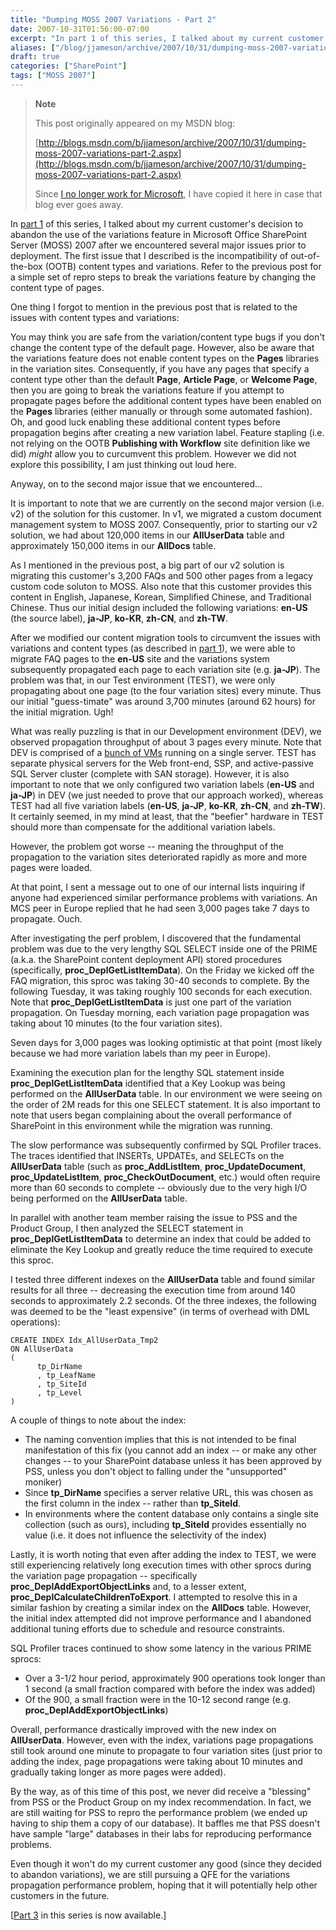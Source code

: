 ```yaml
---
title: "Dumping MOSS 2007 Variations - Part 2"
date: 2007-10-31T01:56:00-07:00
excerpt: "In part 1 of this series, I talked about my current customer's decision to abandon the use of the variations feature in Microsoft Office SharePoint Server (MOSS) 2007 after we encountered several major issues prior to deployment. The first issue that..."
aliases: ["/blog/jjameson/archive/2007/10/31/dumping-moss-2007-variations-part-2.aspx"]
draft: true
categories: ["SharePoint"]
tags: ["MOSS 2007"]
---
```


> **Note**
>
> This post originally appeared on my MSDN blog:
>
> [http://blogs.msdn.com/b/jjameson/archive/2007/10/31/dumping-moss-2007-variations-part-2.aspx](http://blogs.msdn.com/b/jjameson/archive/2007/10/31/dumping-moss-2007-variations-part-2.aspx)
>
> Since
> [I no longer work for Microsoft](/blog/jjameson/2011/09/02/last-day-with-microsoft), I have copied it here in case that blog
> ever goes away.

In [part 1](/blog/jjameson/2007/10/30/dumping-moss-2007-variations-part-1) of this series, I talked about my current customer's decision to abandon  the use of the variations feature in Microsoft Office SharePoint Server (MOSS) 2007  after we encountered several major issues prior to deployment. The first issue that  I described is the incompatibility of out-of-the-box (OOTB) content types and variations.  Refer to the previous post for a simple set of repro steps to break the variations  feature by changing the content type of pages.

One thing I forgot to mention in the previous post that is related to the issues  with content types and variations:

You may think you are safe from the variation/content type bugs if you don't  change the content type of the default page. However, also be aware that the variations  feature does not enable content types on the **Pages** libraries in  the variation sites. Consequently, if you have any pages that specify a content  type other than the default **Page**, **Article Page**,  or **Welcome Page**, then you are going to break the variations feature  if you attempt to propagate pages before the additional content types have been  enabled on the **Pages** libraries (either manually or through some  automated fashion). Oh, and good luck enabling these additional content types before  propagation begins after creating a new variation label. Feature stapling (i.e.  not relying on the OOTB **Publishing with Workflow** site definition  like we did) *might* allow you to curcumvent this problem. However we did  not explore this possibility, I am just thinking out loud here.

Anyway, on to the second major issue that we encountered...

It is important to note that we are currently on the second major version (i.e.  v2) of the solution for this customer. In v1, we migrated a custom document management  system to MOSS 2007. Consequently, prior to starting our v2 solution, we had about  120,000 items in our **AllUserData** table and approximately 150,000  items in our **AllDocs** table.

As I mentioned in the previous post, a big part of our v2 solution is migrating  this customer's 3,200 FAQs and 500 other pages from a legacy custom code soluton  to MOSS. Also note that this customer provides this content in English, Japanese,  Korean, Simplified Chinese, and Traditional Chinese. Thus our initial design included  the following variations: **en-US** (the source label), **ja-JP**, **ko-KR**, **zh-CN**, and **zh-TW**.

After we modified our content migration tools to circumvent the issues with variations  and content types (as described in [part 1](/blog/jjameson/2007/10/30/dumping-moss-2007-variations-part-1)), we were able to migrate FAQ pages to the **en-US** site  and the variations system subsequently propagated each page to each variation site  (e.g. **ja-JP**). The problem was that, in our Test environment (TEST),  we were only propagating about one page (to the four variation sites) every minute.  Thus our initial "guess-timate" was around 3,700 minutes (around 62 hours) for the  initial migration. Ugh!

What was really puzzling is that in our Development environment (DEV), we observed  propagation throughput of about 3 pages every minute. Note that DEV is comprised  of a [bunch of VMs](/blog/jjameson/2007/06/09/moss-development-environment-and-windows-update-bug) running on a single server. TEST has separate physical servers  for the Web front-end, SSP, and active-passive SQL Server cluster (complete with  SAN storage). However, it is also important to note that we only configured two  variation labels (**en-US** and **ja-JP**) in DEV (we just needed to prove that our approach worked), whereas TEST  had all five variation labels (**en-US**, **ja-JP**, **ko-KR**, **zh-CN**, and **zh-TW**). It  certainly seemed, in my mind at least, that the "beefier" hardware in TEST should  more than compensate for the additional variation labels.

However, the problem got worse -- meaning the throughput of the propagation to  the variation sites deteriorated rapidly as more and more pages were loaded.

At that point, I sent a message out to one of our internal lists inquiring if  anyone had experienced similar performance problems with variations. An MCS peer  in Europe replied that he had seen 3,000 pages take 7 days to propagate. Ouch.

After investigating the perf problem, I discovered that the fundamental problem  was due to the very lengthy SQL SELECT inside one of the PRIME (a.k.a. the SharePoint  content deployment API) stored procedures (specifically, **proc\_DeplGetListItemData**).  On the Friday we kicked off the FAQ migration, this sproc was taking 30-40 seconds  to complete. By the following Tuesday, it was taking roughly 100 seconds for each  execution. Note that **proc\_DeplGetListItemData** is just one part  of the variation propagation. On Tuesday morning, each variation page propagation  was taking about 10 minutes (to the four variation sites).

Seven days for 3,000 pages was looking optimistic at that point (most likely  because we had more variation labels than my peer in Europe).

Examining the execution plan for the lengthy SQL statement inside **proc\_DeplGetListItemData**  identified that a Key Lookup was being performed on the **AllUserData**  table. In our environment we were seeing on the order of 2M reads for this one SELECT  statement. It is also important to note that users began complaining about the overall  performance of SharePoint in this environment while the migration was running.

The slow performance was subsequently confirmed by SQL Profiler traces. The traces  identified that INSERTs, UPDATEs, and SELECTs on the **AllUserData**  table (such as **proc\_AddListItem**, **proc\_UpdateDocument**, **proc\_UpdateListItem**, **proc\_CheckOutDocument**, etc.)  would often require more than 60 seconds to complete -- obviously due to the very  high I/O being performed on the **AllUserData** table.

In parallel with another team member raising the issue to PSS and the Product  Group, I then analyzed the SELECT statement in **proc\_DeplGetListItemData**  to determine an index that could be added to eliminate the Key Lookup and greatly  reduce the time required to execute this sproc.

I tested three different indexes on the **AllUserData** table and  found similar results for all three -- decreasing the execution time from around  140 seconds to approximately 2.2 seconds. Of the three indexes, the following was  deemed to be the "least expensive" (in terms of overhead with DML operations):

```
CREATE INDEX Idx_AllUserData_Tmp2
ON AllUserData
(
      tp_DirName
      , tp_LeafName
      , tp_SiteId
      , tp_Level
)
```

A couple of things to note about the index:

- The naming convention implies that this is not intended to be final manifestation
  of this fix (you cannot add an index -- or make any other changes -- to
  your SharePoint database unless it has been approved by PSS, unless you
  don't object to falling under the "unsupported" moniker)
- Since **tp\_DirName** specifies a server relative URL, this
  was chosen as the first column in the index -- rather than **tp\_SiteId**.
- In environments where the content database only contains a single site collection
  (such as ours), including **tp\_SiteId** provides essentially
  no value (i.e. it does not influence the selectivity of the index)

Lastly, it is worth noting that even after adding the index to TEST, we were  still experiencing relatively long execution times with other sprocs during the  variation page propagation -- specifically **proc\_DeplAddExportObjectLinks**  and, to a lesser extent, **proc\_DeplCalculateChildrenToExport**. I  attempted to resolve this in a similar fashion by creating a similar index on the **AllDocs** table. However, the initial index attempted did not improve  performance and I abandoned additional tuning efforts due to schedule and resource  constraints.

SQL Profiler traces continued to show some latency in the various PRIME sprocs:

- Over a 3-1/2 hour period, approximately 900 operations took longer than
  1 second (a small fraction compared with before the index was added)
- Of the 900, a small fraction were in the 10-12 second range (e.g.
  **proc\_DeplAddExportObjectLinks**)

Overall, performance drastically improved with the new index on **AllUserData**.  However, even with the index, variations page propagations still took around one  minute to propagate to four variation sites (just prior to adding the index, page  propagations were taking about 10 minutes and gradually taking longer as more pages  were added).

By the way, as of this time of this post, we never did receive a "blessing" from  PSS or the Product Group on my index recommendation. In fact, we are still waiting  for PSS to repro the performance problem (we ended up having to ship them a copy  of our database). It baffles me that PSS doesn't have sample "large" databases in  their labs for reproducing performance problems.

Even though it won't do my current customer any good (since they decided to abandon  variations), we are still pursuing a QFE for the variations propagation performance  problem, hoping that it will potentially help other customers in the future.

[[Part
3](/blog/jjameson/2007/11/02/dumping-moss-2007-variations-part-3) in this series is now available.]


